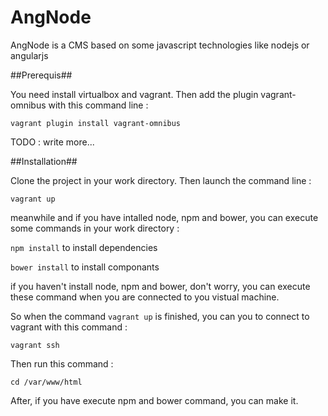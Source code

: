 AngNode
=======

AngNode is a CMS based on some javascript technologies like nodejs or angularjs

##Prerequis##

You need install virtualbox and vagrant. Then add the plugin vagrant-omnibus with this command line : 

`vagrant plugin install vagrant-omnibus`

TODO : write more...

##Installation##

Clone the project in your work directory. Then launch the command line :

`vagrant up`

meanwhile and if you have intalled node, npm and bower, you can execute some commands in your work directory :

`npm install` to install dependencies

`bower install` to install componants

if you haven't install node, npm and bower, don't worry, you can execute these command when you are connected to you vistual machine.

So when the command `vagrant up` is finished, you can you to connect to vagrant with this command :

`vagrant ssh`

Then run this command :

`cd /var/www/html`

After, if you have execute npm and bower command, you can make it.


